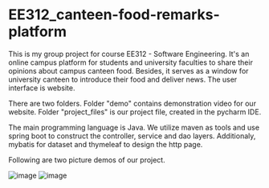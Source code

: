 # EE312_canteen-food-remarks-platform

This is my group project for course EE312 - Software Engineering. It's an online campus platform for students and university faculties to share their opinions about campus canteen food. Besides, it serves as a window for university canteen to introduce their food and deliver news. The user interface is website.

There are two folders. Folder "demo" contains demonstration video for our website. Folder "project_files" is our project file, created in the pycharm IDE.

The main programming language is Java. We utilize maven as tools and use spring boot to construct the controller, service and dao layers.
Additionaly, mybatis for dataset and thymeleaf to design the http page. 

Following are two picture demos of our project.

![image](https://github.com/Arella1101/EE312_canteen-food-remarks-platform/website_interface_images/interface_img1.png 
)
![image](https://github.com/Arella1101/EE312_canteen-food-remarks-platform/website_interface_images/interface_img2.png 
)


